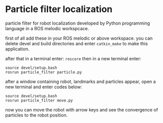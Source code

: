 # Particle filter localization
particle filter for robot localization developed by Python programming language in a ROS melodic workspcace.

first of all add these in your ROS melodic or above workspace.
you can delete devel and build directories and enter `catkin_make` to make this application.

after that in a terminal enter:
`roscore`
then in a new terminal enter:

```
source devel/setup.bash
rosrun particle_filter particle.py
```
after a window containing robot, landmarks and particles appear, open a new terminal and enter codes below:
```
source devel/setup.bash
rosrun particle_filter move.py
```
now you can move the robot with arrow keys and see the convergence of particles to the robot position. 
 

